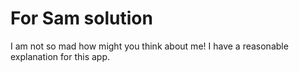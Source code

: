 # For Sam solution
I am not so mad how might you think about me! I have a reasonable explanation for this app.
